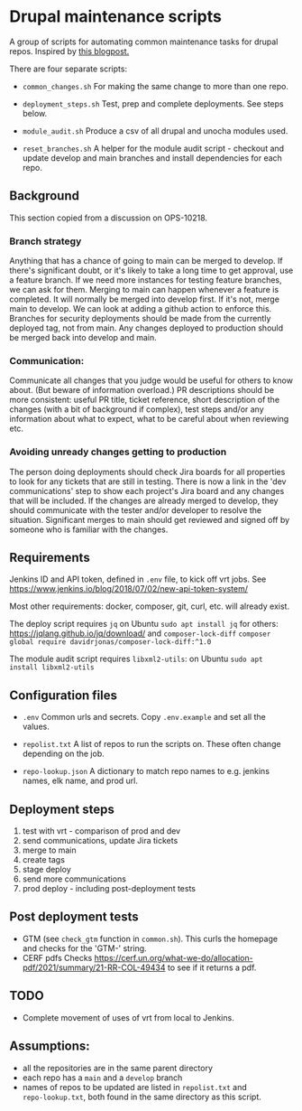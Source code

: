 # Drupal maintenance scripts

A group of scripts for automating common maintenance tasks for drupal repos.
Inspired by [this blogpost.](https://blog.danslimmon.com/2019/07/15/do-nothing-scripting-the-key-to-gradual-automation/)

There are four separate scripts:

* `common_changes.sh` For making the same change to more than one repo.

* `deployment_steps.sh` Test, prep and complete deployments. See steps below.

* `module_audit.sh` Produce a csv of all drupal and unocha modules used.

* `reset_branches.sh` A helper for the module audit script - checkout and update
develop and main branches and install dependencies for each repo.

## Background

This section copied from a discussion on OPS-10218.

### Branch strategy
Anything that has a chance of going to main can be merged to develop.
If there's significant doubt, or it's likely to take a long time to get approval, use a feature branch.
If we need more instances for testing feature branches, we can ask for them.
Merging to main can happen whenever a feature is completed. It will normally be merged into develop first. If it's not, merge main to develop. We can look at adding a github action to enforce this.
Branches for security deployments should be made from the currently deployed tag, not from main.
Any changes deployed to production should be merged back into develop and main.

### Communication:
Communicate all changes that you judge would be useful for others to know about. (But beware of information overload.)
PR descriptions should be more consistent: useful PR title, ticket reference, short description of the changes (with a bit of background if complex), test steps and/or any information about what to expect, what to be careful about when reviewing etc.

### Avoiding unready changes getting to production
The person doing deployments should check Jira boards for all properties to look for any tickets that are still in testing. There is now a link in the 'dev communications' step to show each project's Jira board and any changes that will be included. If the changes are already merged to develop, they should communicate with the tester and/or developer to resolve the situation.
Significant merges to main should get reviewed and signed off by someone who is familiar with the changes.

## Requirements
Jenkins ID and API token, defined in `.env` file, to kick off vrt jobs.
See https://www.jenkins.io/blog/2018/07/02/new-api-token-system/

Most other requirements: docker, composer, git, curl, etc. will already exist.

The deploy script requires `jq`
on Ubuntu `sudo apt install jq`
for others: https://jqlang.github.io/jq/download/
and `composer-lock-diff`
`composer global require davidrjonas/composer-lock-diff:^1.0`

The module audit script requires `libxml2-utils`:
on Ubuntu `sudo apt install libxml2-utils`

## Configuration files

* `.env`
Common urls and secrets. Copy `.env.example` and set all the values.

* `repolist.txt`
A list of repos to run the scripts on. These often change depending on the job.

* `repo-lookup.json`
A dictionary to match repo names to e.g. jenkins names, elk name, and prod url.

## Deployment steps
1. test with vrt - comparison of prod and dev
1. send communications, update Jira tickets
1. merge to main
1. create tags
1. stage deploy
1. send more communications
1. prod deploy - including post-deployment tests

## Post deployment tests
* GTM (see `check_gtm` function in `common.sh`).
This curls the homepage and checks for the 'GTM-' string.
* CERF pdfs
Checks
https://cerf.un.org/what-we-do/allocation-pdf/2021/summary/21-RR-COL-49434
to see if it returns a pdf.

## TODO
* Complete movement of uses of vrt from local to Jenkins.

## Assumptions:
* all the repositories are in the same parent directory
* each repo has a `main` and a `develop` branch
* names of repos to be updated are listed in `repolist.txt` and\
`repo-lookup.txt`, both found in the same directory as this script.
